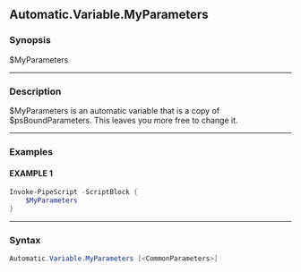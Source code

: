 Automatic.Variable.MyParameters
-------------------------------




### Synopsis
$MyParameters



---


### Description

$MyParameters is an automatic variable that is a copy of $psBoundParameters.
This leaves you more free to change it.



---


### Examples
#### EXAMPLE 1
```PowerShell
Invoke-PipeScript -ScriptBlock {
    $MyParameters
}
```



---


### Syntax
```PowerShell
Automatic.Variable.MyParameters [<CommonParameters>]
```
